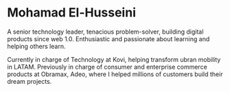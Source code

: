 # Mohamad El-Husseini

A senior technology leader, tenacious problem-solver, building digital products since web 1.0. Enthusiastic and passionate about learning and helping others learn.

Currently in charge of Technology at Kovi, helping transform ubran mobility in LATAM. Previously in charge of consumer and enterprise commerce products at Obramax, Adeo, where I helped millions of customers build their dream projects.
